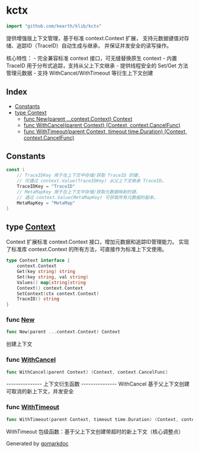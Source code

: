 <!-- Code generated by gomarkdoc. DO NOT EDIT -->

# kctx

```go
import "github.com/kearth/klib/kctx"
```

提供增强版上下文管理，基于标准 context.Context 扩展， 支持元数据键值对存储、追踪ID（TraceID）自动生成与继承， 并保证并发安全的读写操作。

核心特性： \- 完全兼容标准 context 接口，可无缝替换原生 context \- 内置 TraceID 用于分布式追踪，支持从父上下文继承 \- 提供线程安全的 Set/Get 方法管理元数据 \- 支持 WithCancel/WithTimeout 等衍生上下文创建

## Index

- [Constants](<#constants>)
- [type Context](<#Context>)
  - [func New\(parent ...context.Context\) Context](<#New>)
  - [func WithCancel\(parent Context\) \(Context, context.CancelFunc\)](<#WithCancel>)
  - [func WithTimeout\(parent Context, timeout time.Duration\) \(Context, context.CancelFunc\)](<#WithTimeout>)


## Constants

<a name="TraceIDKey"></a>

```go
const (
    // TraceIDKey 用于在上下文中存储/获取 TraceID 的键，
    // 可通过 context.Value(TraceIDKey) 从父上下文继承 TraceID。
    TraceIDKey = "TraceID"
    // MetaMapKey 用于在上下文中存储/获取元数据映射的键，
    // 通过 context.Value(MetaMapKey) 可获取所有元数据的副本。
    MetaMapKey = "MetaMap"
)
```

<a name="Context"></a>
## type [Context](<https://github.com/kearth/klib/blob/master/kctx/context.go#L33-L41>)

Context 扩展标准 context.Context 接口，增加元数据和追踪ID管理能力。 实现了标准库 context.Context 的所有方法，可直接作为标准上下文使用。

```go
type Context interface {
    context.Context
    Get(key string) string
    Set(key string, val string)
    Values() map[string]string
    Context() context.Context
    SetContext(ctx context.Context)
    TraceID() string
}
```

<a name="New"></a>
### func [New](<https://github.com/kearth/klib/blob/master/kctx/context.go#L53>)

```go
func New(parent ...context.Context) Context
```

创建上下文

<a name="WithCancel"></a>
### func [WithCancel](<https://github.com/kearth/klib/blob/master/kctx/context.go#L199>)

```go
func WithCancel(parent Context) (Context, context.CancelFunc)
```

\-\-\-\-\-\-\-\-\-\-\-\-\-\-\- 上下文衍生函数 \-\-\-\-\-\-\-\-\-\-\-\-\-\-\- WithCancel 基于父上下文创建可取消的新上下文，并发安全

<a name="WithTimeout"></a>
### func [WithTimeout](<https://github.com/kearth/klib/blob/master/kctx/context.go#L222>)

```go
func WithTimeout(parent Context, timeout time.Duration) (Context, context.CancelFunc)
```

WithTimeout 包级函数：基于父上下文创建带超时的新上下文（核心调整点）

Generated by [gomarkdoc](<https://github.com/princjef/gomarkdoc>)
